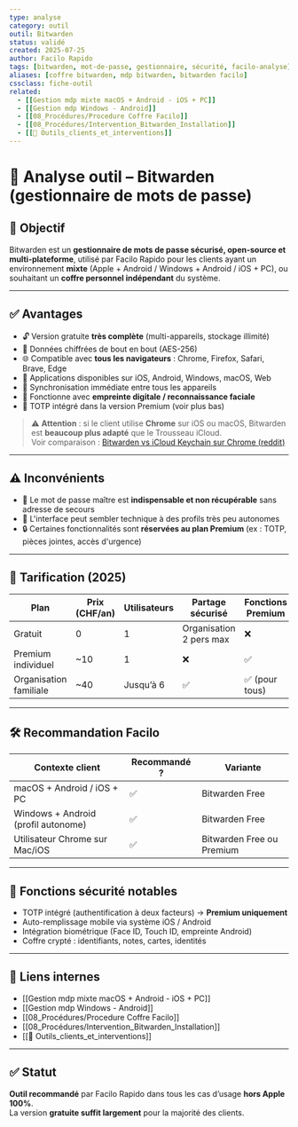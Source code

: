 ```yaml
---
type: analyse
category: outil
outil: Bitwarden
status: validé
created: 2025-07-25
author: Facilo Rapido
tags: [bitwarden, mot-de-passe, gestionnaire, sécurité, facilo-analyse]
aliases: [coffre bitwarden, mdp bitwarden, bitwarden facilo]
cssclass: fiche-outil
related:
  - [[Gestion mdp mixte macOS + Android - iOS + PC]]
  - [[Gestion mdp Windows - Android]]
  - [[08_Procédures/Procedure Coffre Facilo]]
  - [[08_Procédures/Intervention_Bitwarden_Installation]]
  - [[🧰 Outils_clients_et_interventions]]
---
```


# 🧰 Analyse outil – Bitwarden (gestionnaire de mots de passe)

## 🎯 Objectif
Bitwarden est un **gestionnaire de mots de passe sécurisé, open-source et multi-plateforme**, utilisé par Facilo Rapido pour les clients ayant un environnement **mixte** (Apple + Android / Windows + Android / iOS + PC), ou souhaitant un **coffre personnel indépendant** du système.

---

## ✅ Avantages
- 🔓 Version gratuite **très complète** (multi-appareils, stockage illimité)
- 🔐 Données chiffrées de bout en bout (AES-256)
- 🌐 Compatible avec **tous les navigateurs** : Chrome, Firefox, Safari, Brave, Edge
- 📱 Applications disponibles sur iOS, Android, Windows, macOS, Web
- 🔁 Synchronisation immédiate entre tous les appareils
- 🧠 Fonctionne avec **empreinte digitale / reconnaissance faciale**
- 📄 TOTP intégré dans la version Premium (voir plus bas)

> ⚠️ **Attention** : si le client utilise **Chrome** sur iOS ou macOS, Bitwarden est **beaucoup plus adapté** que le Trousseau iCloud.  
> Voir comparaison : [Bitwarden vs iCloud Keychain sur Chrome (reddit)](https://www.reddit.com/r/Bitwarden/comments/14os9se/bitwarden_free_plan_vs_premium/)

---

## ⚠️ Inconvénients
- 🚫 Le mot de passe maître est **indispensable et non récupérable** sans adresse de secours
- 🛑 L'interface peut sembler technique à des profils très peu autonomes
- 🔒 Certaines fonctionnalités sont **réservées au plan Premium** (ex : TOTP, pièces jointes, accès d'urgence)

---

## 💸 Tarification (2025)

| Plan                   | Prix (CHF/an) | Utilisateurs | Partage sécurisé         | Fonctions Premium     |
|------------------------|----------------|---------------|--------------------------|------------------------|
| Gratuit                | 0              | 1             | Organisation 2 pers max  | ❌                     |
| Premium individuel     | ~10            | 1             | ❌                       | ✅                     |
| Organisation familiale | ~40            | Jusqu’à 6     | ✅                       | ✅ (pour tous)         |

---

## 🛠️ Recommandation Facilo

| Contexte client                         | Recommandé ? | Variante               |
|----------------------------------------|--------------|------------------------|
| macOS + Android / iOS + PC            | ✅           | Bitwarden Free         |
| Windows + Android (profil autonome)   | ✅           | Bitwarden Free         |
| Utilisateur Chrome sur Mac/iOS        | ✅           | Bitwarden Free ou Premium |

---

## 🔐 Fonctions sécurité notables
- TOTP intégré (authentification à deux facteurs) → **Premium uniquement**
- Auto-remplissage mobile via système iOS / Android
- Intégration biométrique (Face ID, Touch ID, empreinte Android)
- Coffre crypté : identifiants, notes, cartes, identités

---

## 🔁 Liens internes
- [[Gestion mdp mixte macOS + Android - iOS + PC]]
- [[Gestion mdp Windows - Android]]
- [[08_Procédures/Procedure Coffre Facilo]]
- [[08_Procédures/Intervention_Bitwarden_Installation]]
- [[🧰 Outils_clients_et_interventions]]

---

## ✅ Statut
**Outil recommandé** par Facilo Rapido dans tous les cas d’usage **hors Apple 100%**.  
La version **gratuite suffit largement** pour la majorité des clients.